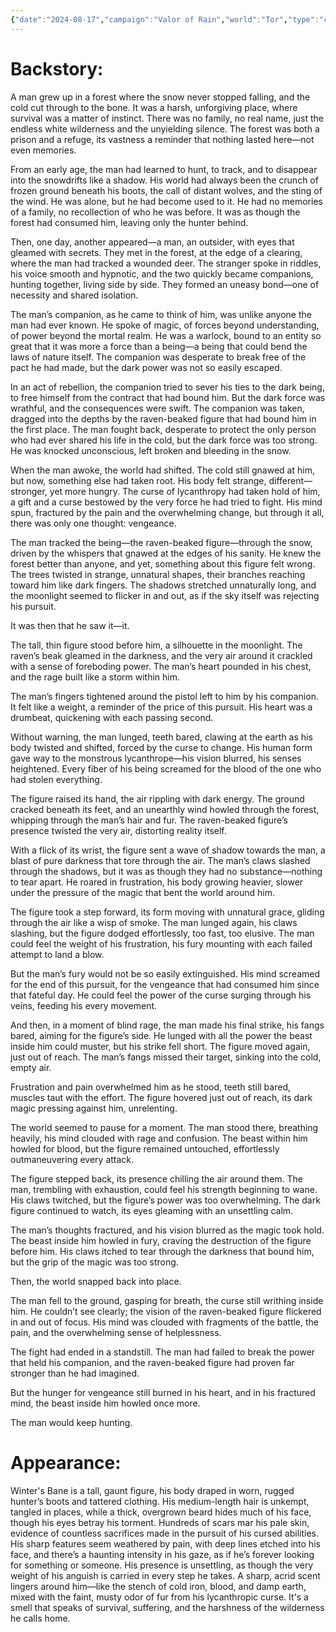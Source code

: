 ```yaml
---
{"date":"2024-08-17","campaign":"Valor of Rain","world":"Tor","type":"character","location":"Capitol","player":"(Grant)","race":null,"gender":"Male","class":null,"occupation":null,"faction":null,"met":null,"rel":"Company","status":"Alive","active":"Active","tags":["character","VoR"],"icon":"FasCircleUser","dg-publish":true,"permalink":"/valor-of-rain/winter-s-bane/","dgPassFrontmatter":true,"created":"2025-03-05T15:44:06.042+10:30","updated":"2025-03-05T15:48:22.471+10:30"}
---
```



# Backstory:

A man grew up in a forest where the snow never stopped falling, and the cold cut through to the bone. It was a harsh, unforgiving place, where survival was a matter of instinct. There was no family, no real name, just the endless white wilderness and the unyielding silence. The forest was both a prison and a refuge, its vastness a reminder that nothing lasted here—not even memories.

From an early age, the man had learned to hunt, to track, and to disappear into the snowdrifts like a shadow. His world had always been the crunch of frozen ground beneath his boots, the call of distant wolves, and the sting of the wind. He was alone, but he had become used to it. He had no memories of a family, no recollection of who he was before. It was as though the forest had consumed him, leaving only the hunter behind.

Then, one day, another appeared—a man, an outsider, with eyes that gleamed with secrets. They met in the forest, at the edge of a clearing, where the man had tracked a wounded deer. The stranger spoke in riddles, his voice smooth and hypnotic, and the two quickly became companions, hunting together, living side by side. They formed an uneasy bond—one of necessity and shared isolation.

The man’s companion, as he came to think of him, was unlike anyone the man had ever known. He spoke of magic, of forces beyond understanding, of power beyond the mortal realm. He was a warlock, bound to an entity so great that it was more a force than a being—a being that could bend the laws of nature itself. The companion was desperate to break free of the pact he had made, but the dark power was not so easily escaped.

  

In an act of rebellion, the companion tried to sever his ties to the dark being, to free himself from the contract that had bound him. But the dark force was wrathful, and the consequences were swift. The companion was taken, dragged into the depths by the raven-beaked figure that had bound him in the first place. The man fought back, desperate to protect the only person who had ever shared his life in the cold, but the dark force was too strong. He was knocked unconscious, left broken and bleeding in the snow.

  

When the man awoke, the world had shifted. The cold still gnawed at him, but now, something else had taken root. His body felt strange, different—stronger, yet more hungry. The curse of lycanthropy had taken hold of him, a gift and a curse bestowed by the very force he had tried to fight. His mind spun, fractured by the pain and the overwhelming change, but through it all, there was only one thought: vengeance.

  

The man tracked the being—the raven-beaked figure—through the snow, driven by the whispers that gnawed at the edges of his sanity. He knew the forest better than anyone, and yet, something about this figure felt wrong. The trees twisted in strange, unnatural shapes, their branches reaching toward him like dark fingers. The shadows stretched unnaturally long, and the moonlight seemed to flicker in and out, as if the sky itself was rejecting his pursuit.

  

It was then that he saw it—it.

  

The tall, thin figure stood before him, a silhouette in the moonlight. The raven’s beak gleamed in the darkness, and the very air around it crackled with a sense of foreboding power. The man’s heart pounded in his chest, and the rage built like a storm within him.

  

The man’s fingers tightened around the pistol left to him by his companion. It felt like a weight, a reminder of the price of this pursuit. His heart was a drumbeat, quickening with each passing second.

  

Without warning, the man lunged, teeth bared, clawing at the earth as his body twisted and shifted, forced by the curse to change. His human form gave way to the monstrous lycanthrope—his vision blurred, his senses heightened. Every fiber of his being screamed for the blood of the one who had stolen everything.

  

The figure raised its hand, the air rippling with dark energy. The ground cracked beneath its feet, and an unearthly wind howled through the forest, whipping through the man’s hair and fur. The raven-beaked figure’s presence twisted the very air, distorting reality itself.

  

With a flick of its wrist, the figure sent a wave of shadow towards the man, a blast of pure darkness that tore through the air. The man’s claws slashed through the shadows, but it was as though they had no substance—nothing to tear apart. He roared in frustration, his body growing heavier, slower under the pressure of the magic that bent the world around him.

  

The figure took a step forward, its form moving with unnatural grace, gliding through the air like a wisp of smoke. The man lunged again, his claws slashing, but the figure dodged effortlessly, too fast, too elusive. The man could feel the weight of his frustration, his fury mounting with each failed attempt to land a blow.

  

But the man’s fury would not be so easily extinguished. His mind screamed for the end of this pursuit, for the vengeance that had consumed him since that fateful day. He could feel the power of the curse surging through his veins, feeding his every movement.

  

And then, in a moment of blind rage, the man made his final strike, his fangs bared, aiming for the figure’s side. He lunged with all the power the beast inside him could muster, but his strike fell short. The figure moved again, just out of reach. The man’s fangs missed their target, sinking into the cold, empty air.

  

Frustration and pain overwhelmed him as he stood, teeth still bared, muscles taut with the effort. The figure hovered just out of reach, its dark magic pressing against him, unrelenting.

  

The world seemed to pause for a moment. The man stood there, breathing heavily, his mind clouded with rage and confusion. The beast within him howled for blood, but the figure remained untouched, effortlessly outmaneuvering every attack.

  

The figure stepped back, its presence chilling the air around them. The man, trembling with exhaustion, could feel his strength beginning to wane. His claws twitched, but the figure’s power was too overwhelming. The dark figure continued to watch, its eyes gleaming with an unsettling calm.

  

The man’s thoughts fractured, and his vision blurred as the magic took hold. The beast inside him howled in fury, craving the destruction of the figure before him. His claws itched to tear through the darkness that bound him, but the grip of the magic was too strong.

  

Then, the world snapped back into place.

  

The man fell to the ground, gasping for breath, the curse still writhing inside him. He couldn’t see clearly; the vision of the raven-beaked figure flickered in and out of focus. His mind was clouded with fragments of the battle, the pain, and the overwhelming sense of helplessness.

  

The fight had ended in a standstill. The man had failed to break the power that held his companion, and the raven-beaked figure had proven far stronger than he had imagined.

  

But the hunger for vengeance still burned in his heart, and in his fractured mind, the beast inside him howled once more.

  

The man would keep hunting.

  
  

# Appearance:
Winter's Bane is a tall, gaunt figure, his body draped in worn, rugged hunter’s boots and tattered clothing. His medium-length hair is unkempt, tangled in places, while a thick, overgrown beard hides much of his face, though his eyes betray his torment. Hundreds of scars mar his pale skin, evidence of countless sacrifices made in the pursuit of his cursed abilities. His sharp features seem weathered by pain, with deep lines etched into his face, and there’s a haunting intensity in his gaze, as if he’s forever looking for something or someone. His presence is unsettling, as though the very weight of his anguish is carried in every step he takes. A sharp, acrid scent lingers around him—like the stench of cold iron, blood, and damp earth, mixed with the faint, musty odor of fur from his lycanthropic curse. It's a smell that speaks of survival, suffering, and the harshness of the wilderness he calls home.